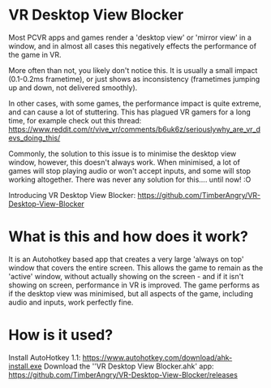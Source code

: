 # VR Desktop View Blocker

Most PCVR apps and games render a 'desktop view' or 'mirror view' in a window, and in almost all cases this negatively effects the performance of the game in VR.

More often than not, you likely don't notice this. It is usually a small impact (0.1-0.2ms frametime), or just shows as inconsistency (frametimes jumping up and down, not delivered smoothly).

In other cases, with some games, the performance impact is quite extreme, and can cause a lot of stuttering.
This has plagued VR gamers for a long time, for example check out this thread: https://www.reddit.com/r/vive_vr/comments/b6uk6z/seriouslywhy_are_vr_devs_doing_this/

Commonly, the solution to this issue is to minimise the desktop view window, however, this doesn't always work. When minimised, a lot of games will stop playing audio or won't accept inputs, and some will stop working altogether. There was never any solution for this.... until now! :O

Introducing VR Desktop View Blocker: https://github.com/TimberAngry/VR-Desktop-View-Blocker

# What is this and how does it work?

It is an Autohotkey based app that creates a very large 'always on top' window that covers the entire screen. This allows the game to remain as the 'active' window, without actually showing on the screen - and if it isn't showing on screen, performance in VR is improved. The game performs as if the desktop view was minimised, but all aspects of the game, including audio and inputs, work perfectly fine.

# How is it used?

Install AutoHotkey 1.1: https://www.autohotkey.com/download/ahk-install.exe
Download the ''VR Desktop View Blocker.ahk' app: https://github.com/TimberAngry/VR-Desktop-View-Blocker/releases
